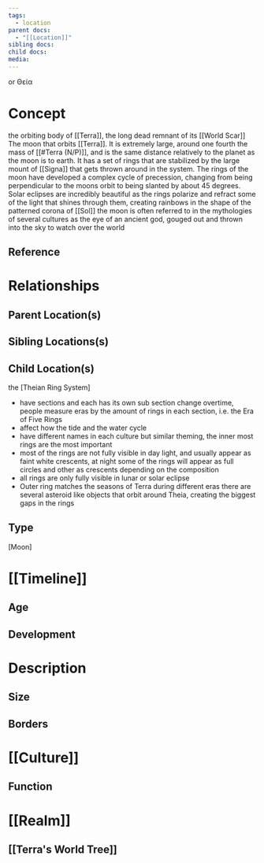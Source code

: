 ```yaml
---
tags:
  - location
parent docs:
  - "[[Location]]"
sibling docs: 
child docs: 
media:
---
```

or Θεία
# Concept
the orbiting body of [[Terra]], the long dead remnant of its [[World Scar]]
The moon that orbits [[Terra]]. It is extremely large, around one fourth the mass of [[#Terra (N/P)]], and is the same distance relatively to the planet as the moon is to earth. It has a set of rings that are stabilized by the large mount of [[Signa]] that gets thrown around in the system. The rings of the moon have developed a complex cycle of precession, changing from being perpendicular to the moons orbit to being slanted by about 45 degrees. 
Solar eclipses are incredibly beautiful as the rings polarize and refract some of the light that shines through them, creating rainbows in the shape of the patterned corona of [[Sol]]
the moon is often referred to in the mythologies of several cultures as the eye of an ancient god, gouged out and thrown into the sky to watch over the world

## Reference
# Relationships
## Parent Location(s)
## Sibling Locations(s)
## Child Location(s)
the [Theian Ring System]
- have sections and each has its own sub section change overtime, people measure eras by the amount of rings in each section, i.e. the Era of Five Rings 
- affect how the tide and the water cycle 
- have different names in each culture but similar theming, the inner most rings are the most important
- most of the rings are not fully visible in day light, and usually appear as faint white crescents, at night some of the rings will appear as full circles and other as crescents depending on the composition
- all rings are only fully visible in lunar or solar eclipse
- Outer ring matches the seasons of Terra during different eras
there are several asteroid like objects that orbit around Theia, creating the biggest gaps in the rings 
## Type
[Moon]

# [[Timeline]]
## Age
## Development

# Description
## Size 
## Borders 

# [[Culture]]
## Function 

# [[Realm]]

## [[Terra's World Tree]]